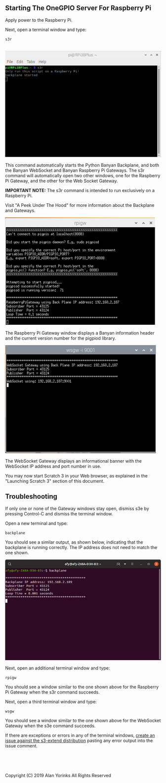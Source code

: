 ## Starting The OneGPIO Server For Raspberry Pi

Apply power to the Raspberry Pi. 

Next, open a terminal window and type:

```
s3r
```

<br>
<img src="../images/s3r-1.png" >

This command automatically starts the Python Banyan Backplane, and both
the Banyan WebSocket and Banyan Raspberry Pi Gateways. The s3r command
will automatically open two other windows, one for the Raspberry Pi Gateway,
and the other for the Web Socket Gateway.

**IMPORTANT NOTE:** The s3r command is intended to run exclusively on a
Raspberry Pi.

Visit "A Peek Under The Hood" for more information about the Backplane and Gateways.

<img src="../images/s3r-2.png" > 

The Raspberry Pi Gateway window displays a Banyan information header and
the current version number for the pigpiod library.

<img src="../images/s3r-3.png" >

The WebSocket Gateway displays an informational banner with the
WebSocket IP address and port number in use.

You may now start Scratch 3 in your Web browser, as explained in the
"Launching Scratch 3" section of this document.

## Troubleshooting
If only one or none of the Gateway windows stay open, dismiss s3e by
pressing Control-C and dismiss the terminal window.

Open a new terminal and type:

```
backplane
```
You should see a similar output, as shown below, indicating that the
backplane is running correctly. The IP address does not need to match
the one shown.

<img src="../images/backplane.png" >

Next, open an additional terminal window and type:

```
rpigw
```
You should see a window similar to the one shown above for the Raspberry
Pi Gateway when the s3r command succeeds.

Next, open a third terminal window and type:

```
wsgw
```
You should see a window similar to the one shown above for the WebSocket
Gateway when the s3e command succeeds. 

If there are exceptions or errors in any of the terminal windows,
[create an issue against the s3-extend distribution](https://github.com/MrYsLab/s3-extend/issues)
pasting any error output into the issue comment.

<br> <br> <br>


Copyright (C) 2019 Alan Yorinks All Rights Reserved

